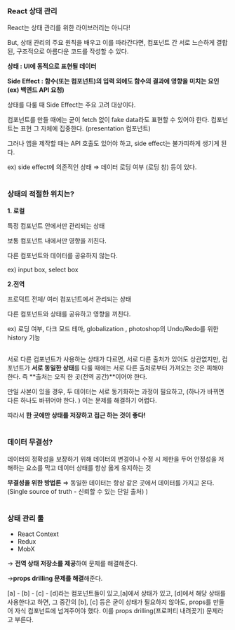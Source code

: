 ### React 상태 관리

React는 상태 관리를 위한 라이브러리는 아니다!

But, 상태 관리의 주요 원칙을 배우고 이를 따라간다면, 컴포넌트 간 서로 느슨하게 결합된, 구조적으로 아름다운 코드를 작성할 수 있다.

**상태 : UI에 동적으로 표현될 데이터**

**Side Effect : 함수(또는 컴포넌트)의 입력 외에도 함수의 결과에 영향을 미치는 요인 (ex) 백엔드 API 요청)**

상태를 다룰 때 Side Effect는 주요 고려 대상이다.

컴포넌트를 만들 때에는 굳이 fetch 없이 fake data라도 표현할 수 있어야 한다. 컴포넌트는 표현 그 자체에 집중한다. (presentation 컴포넌트)

그러나 앱을 제작할 때는 API 호출도 있어야 하고, side effect는 불가피하게 생기게 된다.

ex) side effect에 의존적인 상태 ⇒ 데이터 로딩 여부 (로딩 창) 등이 있다.

#

### 상태의 적절한 위치는?

**1. 로컬**

특정 컴포넌트 안에서만 관리되는 상태

보통 컴포넌트 내에서만 영향을 끼친다.

다른 컴포넌트와 데이터를 공유하지 않는다.

ex) input box, select box

**2.전역**

프로덕트 전체/ 여러 컴포넌트에서 관리되는 상태

다른 컴포넌트와 상태를 공유하고 영향을 끼친다.

ex) 로딩 여부, 다크 모드 테마, globalization , photoshop의 Undo/Redo를 위한 history 기능

##

서로 다른 컴포넌트가 사용하는 상태가 다르면, 서로 다른 출처가 있어도 상관없지만, 컴포넌트가 **서로 동일한 상태**를 다룰 때에는 서로 다른 출처로부터 가져오는 것은 피해야 한다. 즉 **출처는 오직 한 곳(전역 공간)**이어야 한다.

만일 사본이 있을 경우, 두 데이터는 서로 동기화하는 과정이 필요하고, (하나가 바뀌면 다른 하나도 바뀌어야 한다. ) 이는 문제를 해결하기 어렵다.

따라서 **한 곳에만 상태를 저장하고 접근 하는 것이 좋다!**

#

### 데이터 무결성?

데이터의 정확성을 보장하기 위해 데이터의 변경이나 수정 시 제한을 두어 안정성을 저해하는 요소를 막고 데이터 상태를 항상 옳게 유지하는 것

**무결성을 위한 방법론** ⇒ 동일한 데이터는 항상 같은 곳에서 데이터를 가지고 온다. (Single source of truth - 신뢰할 수 있는 단일 출처) )

#

### 상태 관리 툴

- React Context
- Redux
- MobX

→ **전역 상태 저장소를 제공**하여 문제를 해결해준다.

→**props drilling 문제를 해결**해준다.

[a] - [b] - [c] - [d]라는 컴포넌트들이 있고,[a]에서 상태가 있고, [d]에서 해당 상태를 사용한다고 하면, 그 중간의 [b], [c] 등은 굳이 상태가 필요하지 않아도, props를 만들어 자식 컴포넌트에 넘겨주어야 했다. 이를 props drilling(프로퍼티 내려꽂기) 문제라고 부른다.
